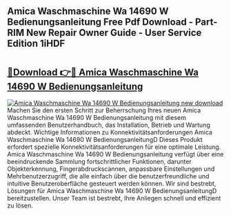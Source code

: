## Amica Waschmaschine Wa 14690 W Bedienungsanleitung Free Pdf Download - Part-RIM New Repair Owner Guide - User Service Edition 1iHDF

# <h2><a href="http://df2e0k6.blite.top/?on=Amica+Waschmaschine+Wa+14690+W+Bedienungsanleitung">🔗Download 👉🔴 Amica Waschmaschine Wa 14690 W Bedienungsanleitung</a></h2>

[![Amica Waschmaschine Wa 14690 W Bedienungsanleitung new download](https://i.imgur.com/lujVjoI.png)](http://df2e0k6.blite.top/?on=Amica+Waschmaschine+Wa+14690+W+Bedienungsanleitung)
Machen Sie den ersten Schritt zur Beherrschung Ihres neuen Amica Waschmaschine Wa 14690 W Bedienungsanleitung mit diesem umfassenden Benutzerhandbuch, das Installation, Betrieb und Wartung abdeckt. Wichtige Informationen zu Konnektivitätsanforderungen Amica Waschmaschine Wa 14690 W BedienungsanleitungD Dieses Produkt erfordert spezielle Konnektivitätsanforderungen für eine optimale Leistung. Amica Waschmaschine Wa 14690 W Bedienungsanleitung verfügt über eine beeindruckende Sammlung fortschrittlicher Funktionen, darunter Objekterkennung, Fingerabdruckscannen, anpassbare Einstellungen und Mehrbenutzerzugriff, die alle einfach über die benutzerfreundliche und intuitive Benutzeroberfläche gesteuert werden können. Wir sind bestrebt, Lösungen für Amica Waschmaschine Wa 14690 W BedienungsanleitungD bereitzustellen. Unser Team ist bestrebt, Ihre Anliegen schnell und effizient zu lösen.
